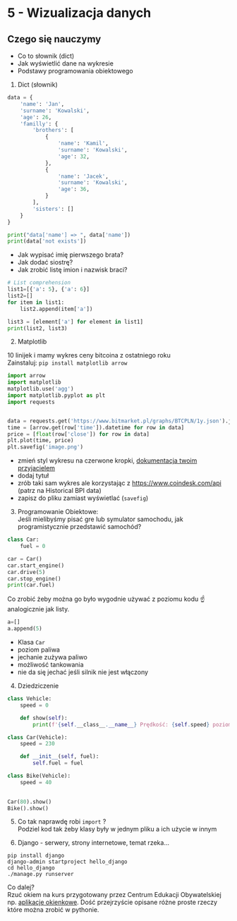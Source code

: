 # 5 - Wizualizacja danych

## Czego się nauczymy 
+ Co to słownik (dict)
+ Jak wyświetlić dane na wykresie
+ Podstawy programowania obiektowego

1. Dict (słownik)
```python
data = {
    'name': 'Jan',
    'surname': 'Kowalski',
    'age': 26,
    'familly': {
        'brothers': [
            {
                'name': 'Kamil',
                'surname': 'Kowalski',
                'age': 32,
            },
            {
                'name': 'Jacek',
                'surname': 'Kowalski',
                'age': 36,
            }
        ],
        'sisters': []
    }
}

print("data['name'] => ", data['name'])
print(data['not exists'])
```
+ Jak wypisać imię pierwszego brata?
+ Jak dodać siostrę?
+ Jak zrobić listę imion i nazwisk braci?

```python
# List comprehension
list1=[{'a': 5}, {'a': 6}]
list2=[]
for item in list1:
    list2.append(item['a'])

list3 = [element['a'] for element in list1]
print(list2, list3)
```

2. Matplotlib

10 linijek i mamy wykres ceny bitcoina z ostatniego roku  
Zainstaluj: `pip install matplotlib arrow`
```python
import arrow
import matplotlib
matplotlib.use('agg')
import matplotlib.pyplot as plt
import requests


data = requests.get('https://www.bitmarket.pl/graphs/BTCPLN/1y.json').json()
time = [arrow.get(row['time']).datetime for row in data]
price = [float(row['close']) for row in data]
plt.plot(time, price)
plt.savefig('image.png')
```

+ zmień styl wykresu na czerwone kropki, [dokumentacja twoim przyjacielem](https://matplotlib.org/api/_as_gen/matplotlib.pyplot.plot.html#matplotlib.pyplot.plot)  
+ dodaj tytuł
+ zrób taki sam wykres ale korzystając z https://www.coindesk.com/api (patrz na Historical BPI data)
+ zapisz do pliku zamiast wyświetlać (`savefig`) 


3. Programowanie Obiektowe:  
Jeśli mielibyśmy pisać gre lub symulator samochodu, jak programistycznie przedstawić samochód?


```python
class Car:
    fuel = 0

car = Car()
car.start_engine()
car.drive(5)
car.stop_engine()
print(car.fuel)
```

Co zrobić żeby można go było wygodnie używać z poziomu kodu :point_up: analogicznie jak listy. 
```python
a=[]
a.append(5)
```
+ Klasa `Car`
+ poziom paliwa
+ jechanie zużywa paliwo
+ możliwość tankowania
+ nie da się jechać jeśli silnik nie jest włączony

4. Dziedziczenie
```python
class Vehicle:
    speed = 0

    def show(self):
        print(f'{self.__class__.__name__} Prędkość: {self.speed} poziom paliwa {self.fuel}')

class Car(Vehicle):
    speed = 230

    def __init__(self, fuel):
        self.fuel = fuel

class Bike(Vehicle):
    speed = 40
    

Car(80).show()
Bike().show()
```
5. Co tak naprawdę robi `import` ?  
Podziel kod tak żeby klasy były w jednym pliku a ich użycie w innym


6. Django - serwery, strony internetowe, temat rzeka...
```
pip install django
django-admin startproject hello_django
cd hello_django
./manage.py runserver
```

Co dalej?  
Rzuć okiem na kurs przygotowany przez Centrum Edukacji Obywatelskiej np. [aplikacje okienkowe](https://python101.readthedocs.io/pl/latest/pyqt/kalkulator/index.html). Dość przejrzyście opisane różne proste rzeczy które można zrobić w pythonie.
